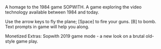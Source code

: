 A homage to the 1984 game SOPWITH. A game exploring the video technology available between 1984 and today.

Use the arrow keys to fly the plane; [Space] to fire your guns. [B] to bomb. Text prompts in game will help you along.

Monetized Extras: Sopwith 2019 game mode - a new look on a brutal old-style game play.